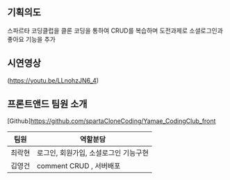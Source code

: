## 기획의도
스파르타 코딩클럽을 클론 코딩을 통하여 CRUD를 복습하며 도전과제로 소셜로그인과 좋아요 기능을 추가

## 시연영상
(https://youtu.be/LLnohzJN6_4)

## 프론트앤드 팀원 소개
[Github]https://github.com/spartaCloneCoding/Yamae_CodingClub_front

|팀원|역할분담|
|------|------|
|최락현|로그인, 회원가입, 소셜로그인 기능구현 |
|김영건|comment CRUD , 서버배포 |

